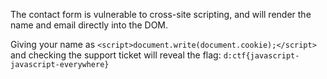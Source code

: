 The contact form is vulnerable to cross-site scripting, and will render the name and email directly into the DOM.

Giving your name as `<script>document.write(document.cookie);</script>` and checking the support ticket will reveal the flag: `d:ctf{javascript-javascript-everywhere}`